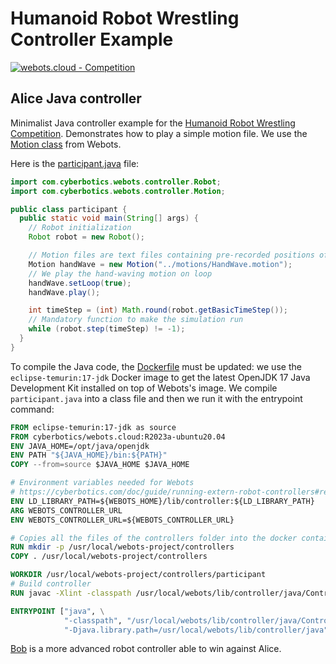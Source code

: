 # Humanoid Robot Wrestling Controller Example

[![webots.cloud - Competition](https://img.shields.io/badge/webots.cloud-Competition-007ACC)][1]

## Alice Java controller

Minimalist Java controller example for the [Humanoid Robot Wrestling Competition](https://github.com/cyberbotics/wrestling).
Demonstrates how to play a simple motion file. We use the [Motion class](https://cyberbotics.com/doc/reference/motion?tab-language=java) from Webots.

Here is the [participant.java](./controllers/participant/participant.java) file:

``` Java
import com.cyberbotics.webots.controller.Robot;
import com.cyberbotics.webots.controller.Motion;

public class participant {
  public static void main(String[] args) {
    // Robot initialization
    Robot robot = new Robot();

    // Motion files are text files containing pre-recorded positions of the robot's joints
    Motion handWave = new Motion("../motions/HandWave.motion");
    // We play the hand-waving motion on loop
    handWave.setLoop(true);
    handWave.play();

    int timeStep = (int) Math.round(robot.getBasicTimeStep());
    // Mandatory function to make the simulation run
    while (robot.step(timeStep) != -1);
  }
}
```

To compile the Java code, the [Dockerfile](./controllers/Dockerfile) must be updated: we use the `eclipse-temurin:17-jdk` Docker image to get the latest OpenJDK 17 Java Development Kit installed on top of Webots's image. We compile `participant.java` into a class file and then we run it with the entrypoint command:

``` Dockerfile
FROM eclipse-temurin:17-jdk as source
FROM cyberbotics/webots.cloud:R2023a-ubuntu20.04
ENV JAVA_HOME=/opt/java/openjdk
ENV PATH "${JAVA_HOME}/bin:${PATH}"
COPY --from=source $JAVA_HOME $JAVA_HOME

# Environment variables needed for Webots
# https://cyberbotics.com/doc/guide/running-extern-robot-controllers#remote-extern-controllers
ENV LD_LIBRARY_PATH=${WEBOTS_HOME}/lib/controller:${LD_LIBRARY_PATH}
ARG WEBOTS_CONTROLLER_URL
ENV WEBOTS_CONTROLLER_URL=${WEBOTS_CONTROLLER_URL}

# Copies all the files of the controllers folder into the docker container
RUN mkdir -p /usr/local/webots-project/controllers
COPY . /usr/local/webots-project/controllers

WORKDIR /usr/local/webots-project/controllers/participant
# Build controller
RUN javac -Xlint -classpath /usr/local/webots/lib/controller/java/Controller.jar:. participant.java

ENTRYPOINT ["java", \
            "-classpath", "/usr/local/webots/lib/controller/java/Controller.jar:/usr/local/webots-project/controllers/participant", \
            "-Djava.library.path=/usr/local/webots/lib/controller/java", "participant"]
```

[Bob](https://github.com/cyberbotics/wrestling-bob) is a more advanced robot controller able to win against Alice.

[1]: https://webots.cloud/run?version=R2022b&url=https%3A%2F%2Fgithub.com%2Fcyberbotics%2Fwrestling%2Fblob%2Fmain%2Fworlds%2Fwrestling.wbt&type=competition "Leaderboard"

